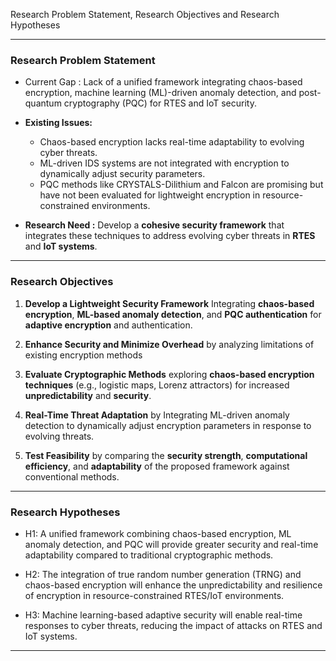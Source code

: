 Research Problem Statement, Research Objectives and Research Hypotheses

---

### Research Problem Statement

- Current Gap : Lack of a unified framework integrating chaos-based encryption, machine learning (ML)-driven anomaly detection, and post-quantum cryptography (PQC) for RTES and IoT security.

- **Existing Issues:**
    - Chaos-based encryption lacks real-time adaptability to evolving cyber threats.
    - ML-driven IDS systems are not integrated with encryption to dynamically adjust security parameters.
    - PQC methods like CRYSTALS-Dilithium and Falcon are promising but have not been evaluated for lightweight encryption in resource-constrained environments.

- **Research Need :** Develop a **cohesive security framework** that integrates these techniques to address evolving cyber threats in **RTES** and **IoT systems**.

---

### Research Objectives

1. **Develop a Lightweight Security Framework** Integrating **chaos-based encryption**, **ML-based anomaly detection**, and **PQC authentication** for **adaptive encryption** and authentication.

2. **Enhance Security and Minimize Overhead** by analyzing limitations of existing encryption methods

3. **Evaluate Cryptographic Methods** exploring **chaos-based encryption techniques** (e.g., logistic maps, Lorenz attractors) for increased **unpredictability** and **security**.

4. **Real-Time Threat Adaptation** by Integrating ML-driven anomaly detection to dynamically adjust encryption parameters in response to evolving threats.

5. **Test Feasibility** by comparing the **security strength**, **computational efficiency**, and **adaptability** of the proposed framework against conventional methods.

---

### Research Hypotheses

- H1: A unified framework combining chaos-based encryption, ML anomaly detection, and PQC will provide greater security and real-time adaptability compared to traditional cryptographic methods.

- H2: The integration of true random number generation (TRNG) and chaos-based encryption will enhance the unpredictability and resilience of encryption in resource-constrained RTES/IoT environments.

- H3: Machine learning-based adaptive security will enable real-time responses to cyber threats, reducing the impact of attacks on RTES and IoT systems.

---


